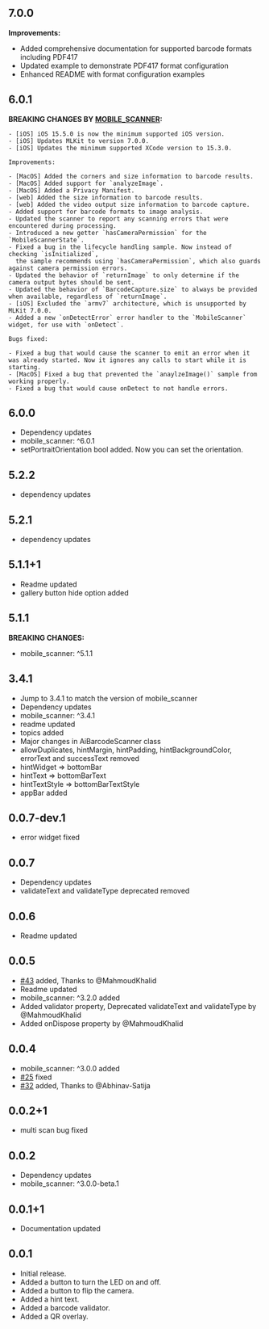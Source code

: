 ## 7.0.0

**Improvements:**

- Added comprehensive documentation for supported barcode formats including PDF417
- Updated example to demonstrate PDF417 format configuration
- Enhanced README with format configuration examples

## 6.0.1

**BREAKING CHANGES BY [MOBILE_SCANNER](https://pub.dev/packages/mobile_scanner):**

```
- [iOS] iOS 15.5.0 is now the minimum supported iOS version.
- [iOS] Updates MLKit to version 7.0.0.
- [iOS] Updates the minimum supported XCode version to 15.3.0.

Improvements:

- [MacOS] Added the corners and size information to barcode results.
- [MacOS] Added support for `analyzeImage`.
- [MacOS] Added a Privacy Manifest.
- [web] Added the size information to barcode results.
- [web] Added the video output size information to barcode capture.
- Added support for barcode formats to image analysis.
- Updated the scanner to report any scanning errors that were encountered during processing.
- Introduced a new getter `hasCameraPermission` for the `MobileScannerState`.
- Fixed a bug in the lifecycle handling sample. Now instead of checking `isInitialized`,
  the sample recommends using `hasCameraPermission`, which also guards against camera permission errors.
- Updated the behavior of `returnImage` to only determine if the camera output bytes should be sent.
- Updated the behavior of `BarcodeCapture.size` to always be provided when available, regardless of `returnImage`.
- [iOS] Excluded the `armv7` architecture, which is unsupported by MLKit 7.0.0.
- Added a new `onDetectError` error handler to the `MobileScanner` widget, for use with `onDetect`.

Bugs fixed:

- Fixed a bug that would cause the scanner to emit an error when it was already started. Now it ignores any calls to start while it is starting.
- [MacOS] Fixed a bug that prevented the `anaylzeImage()` sample from working properly.
- Fixed a bug that would cause onDetect to not handle errors.
```

## 6.0.0

- Dependency updates
- mobile_scanner: ^6.0.1
- setPortraitOrientation bool added. Now you can set the orientation.

## 5.2.2

- dependency updates

## 5.2.1

- dependency updates

## 5.1.1+1

- Readme updated
- gallery button hide option added

## 5.1.1

**BREAKING CHANGES:**

- mobile_scanner: ^5.1.1

## 3.4.1

- Jump to 3.4.1 to match the version of mobile_scanner
- Dependency updates
- mobile_scanner: ^3.4.1
- readme updated
- topics added
- Major changes in AiBarcodeScanner class
- allowDuplicates, hintMargin, hintPadding, hintBackgroundColor, errorText and successText removed
- hintWidget => bottomBar
- hintText => bottomBarText
- hintTextStyle => bottomBarTextStyle
- appBar added

## 0.0.7-dev.1

- error widget fixed

## 0.0.7

- Dependency updates
- validateText and validateType deprecated removed

## 0.0.6

- Readme updated

## 0.0.5

- [#43](https://github.com/mohesu/barcode_scanner/pull/43) added, Thanks to @MahmoudKhalid
- Readme updated
- mobile_scanner: ^3.2.0 added
- Added validator property, Deprecated validateText and validateType by @MahmoudKhalid
- Added onDispose property by @MahmoudKhalid

## 0.0.4

- mobile_scanner: ^3.0.0 added
- [#25](https://github.com/mohesu/barcode_scanner/issues/25) fixed
- [#32](https://github.com/mohesu/barcode_scanner/issues/32) added, Thanks to @Abhinav-Satija

## 0.0.2+1

- multi scan bug fixed

## 0.0.2

- Dependency updates
- mobile_scanner: ^3.0.0-beta.1

## 0.0.1+1

- Documentation updated

## 0.0.1

- Initial release.
- Added a button to turn the LED on and off.
- Added a button to flip the camera.
- Added a hint text.
- Added a barcode validator.
- Added a QR overlay.
